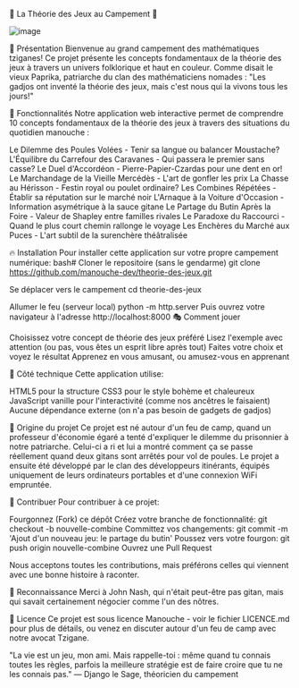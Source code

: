 🎪 La Théorie des Jeux au Campement 🎻

![image](https://github.com/user-attachments/assets/70b4d347-1059-499d-af2f-8bcb7cd847df)

🔮 Présentation
Bienvenue au grand campement des mathématiques tziganes! Ce projet présente les concepts fondamentaux de la théorie des jeux à travers un univers folklorique et haut en couleur.
Comme disait le vieux Paprika, patriarche du clan des mathématiciens nomades : "Les gadjos ont inventé la théorie des jeux, mais c'est nous qui la vivons tous les jours!"

🚐 Fonctionnalités
Notre application web interactive permet de comprendre 10 concepts fondamentaux de la théorie des jeux à travers des situations du quotidien manouche :

Le Dilemme des Poules Volées - Tenir sa langue ou balancer Moustache?
L'Équilibre du Carrefour des Caravanes - Qui passera le premier sans casse?
Le Duel d'Accordéon - Pierre-Papier-Czardas pour une dent en or!
Le Marchandage de la Vieille Mercédès - L'art de gonfler les prix
La Chasse au Hérisson - Festin royal ou poulet ordinaire?
Les Combines Répétées - Établir sa réputation sur le marché noir
L'Arnaque à la Voiture d'Occasion - Information asymétrique à la sauce gitane
Le Partage du Butin Après la Foire - Valeur de Shapley entre familles rivales
Le Paradoxe du Raccourci - Quand le plus court chemin rallonge le voyage
Les Enchères du Marché aux Puces - L'art subtil de la surenchère théâtralisée

🔥 Installation
Pour installer cette application sur votre propre campement numérique:
bash# Cloner le repositoire (sans le gendarme)
git clone https://github.com/manouche-dev/theorie-des-jeux.git

Se déplacer vers le campement
cd theorie-des-jeux

Allumer le feu (serveur local)
python -m http.server
Puis ouvrez votre navigateur à l'adresse http://localhost:8000
🎭 Comment jouer

Choisissez votre concept de théorie des jeux préféré
Lisez l'exemple avec attention (ou pas, vous êtes un esprit libre après tout)
Faites votre choix et voyez le résultat
Apprenez en vous amusant, ou amusez-vous en apprenant

🧠 Côté technique
Cette application utilise:

HTML5 pour la structure
CSS3 pour le style bohème et chaleureux
JavaScript vanille pour l'interactivité (comme nos ancêtres le faisaient)
Aucune dépendance externe (on n'a pas besoin de gadgets de gadjos)

📜 Origine du projet
Ce projet est né autour d'un feu de camp, quand un professeur d'économie égaré a tenté d'expliquer le dilemme du prisonnier à notre patriarche. Celui-ci a ri et lui a montré comment ça se passe réellement quand deux gitans sont arrêtés pour vol de poules.
Le projet a ensuite été développé par le clan des développeurs itinérants, équipés uniquement de leurs ordinateurs portables et d'une connexion WiFi empruntée.

👑 Contribuer
Pour contribuer à ce projet:

Fourgonnez (Fork) ce dépôt
Créez votre branche de fonctionnalité: git checkout -b nouvelle-combine
Committez vos changements: git commit -m 'Ajout d'un nouveau jeu: le partage du butin'
Poussez vers votre fourgon: git push origin nouvelle-combine
Ouvrez une Pull Request

Nous acceptons toutes les contributions, mais préférons celles qui viennent avec une bonne histoire à raconter.

🎨 Reconnaissance
Merci à John Nash, qui n'était peut-être pas gitan, mais qui savait certainement négocier comme l'un des nôtres.

📄 Licence
Ce projet est sous licence Manouche - voir le fichier LICENCE.md pour plus de détails, ou venez en discuter autour d'un feu de camp avec notre avocat Tzigane.

"La vie est un jeu, mon ami. Mais rappelle-toi : même quand tu connais toutes les règles, parfois la meilleure stratégie est de faire croire que tu ne les connais pas." — Django le Sage, théoricien du campement
